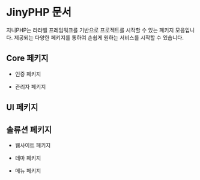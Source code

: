 # JinyPHP 문서
지니PHP는 라라벨 프레임워크를 기반으로 프로젝트를 시작할 수 있는 페키지 모음입니다. 제공되는 다양한 페키지를 통하여 손쉽게 원하는 서비스를 시작할 수 있습니다.

## Core 페키지

* 인증 페키지

* 관리자 페키지



## UI 페키지

## 솔류션 페키지

* 웹사이트 페키지

* 테마 페키지

* 메뉴 페키지

